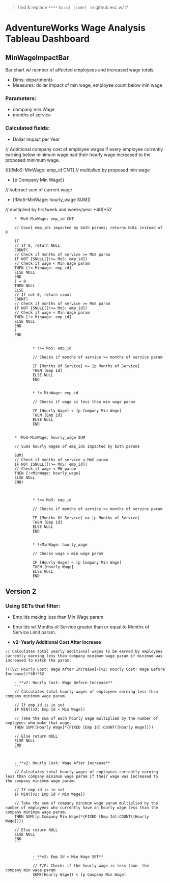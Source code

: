 > find & replace `****` to ```sql [code] ``` in github
> esc w/ #
> 

# AdventureWorks Wage Analysis Tableau Dashboard


## MinWageImpactBar
Bar chart w/ number of affected employees and increased wage totals.
* Dims: departments
* Measures: dollar impact of min wage, employee count below min wage


### Parameters:

* company min Wage
* months of service





### Calculated fields:


* Dollar Impact per Year

// Additional company cost of employee wages if every employee currently earning below minimum wage had their hourly wage increased to the proposed minimum wage.


((([!MoS-MinWage: emp_id CNT]
// multiplied by proposed min wage
* [p Company Min Wage]) 

// subtract sum of current wage
- [!MoS-MinWage: hourly_wage SUM])

// multiplied by hrs/week and weeks/year
*40)*52

		* !MoS-MinWage: emp_id CNT

		// Count emp_ids impacted by both params; returns NULL instead of 0

		IF 
		// If 0, return NULL
		COUNT(
		// Check if months of service >= MoS param
		IF NOT ISNULL([!>= MoS: emp_id])
		// Check if wage < Min Wage param
		THEN [!< MinWage: emp_id]
		ELSE NULL
		END
		) = 0
		THEN NULL
		ELSE
		// If not 0, return count
		COUNT(
		// Check if months of service >= MoS param
		IF NOT ISNULL([!>= MoS: emp_id])
		// Check if wage < Min Wage param
		THEN [!< MinWage: emp_id]
		ELSE NULL
		END
		)
		END


				* !>= MoS: emp_id

				// Checks if months of service >= months of service param

				IF [Months Of Service] >= [p Months of Service]
				THEN [Emp Id]
				ELSE NULL
				END


				* !< MinWage: emp_id

				// Checks if wage is less than min wage param

				IF [Hourly Wage] < [p Company Min Wage]
				THEN [Emp Id]
				ELSE NULL
				END


		* !MoS-MinWage: hourly_wage SUM

		// Sums hourly wages of emp_ids impacted by both params

		SUM(
		// Check if months of service < MoS param
		IF NOT ISNULL([!>= MoS: emp_id])
		// Check if wage < MW param
		THEN [!<MinWage: hourly_wage]
		ELSE NULL
		END)



				* !>= MoS: emp_id

				// Checks if months of service >= months of service param

				IF [Months Of Service] >= [p Months of Service]
				THEN [Emp Id]
				ELSE NULL
				END


				* !<MinWage: hourly_wage

				// Checks wage < min wage param

				IF [Hourly Wage] < [p Company Min Wage]
				THEN [Hourly Wage]
				ELSE NULL
				END






## Version 2
### Using SETs that filter: 
- Emp Ids making less than Min Wage param
- Emp Ids w/ Months of Service greater than or equal to Months of Service Limit param.


- **v2: Yearly Additional Cost After Increase**
```
// Calculates total yearly additional wages to be earned by employees currently earning less than company minimum wage param if minimum was increased to match the param.

(([v2: Hourly Cost: Wage After Increase]-[v2: Hourly Cost: Wage Before Increase])*40)*52
```


		- **v2: Hourly Cost: Wage Before Increase**
		```
		// Calculates total hourly wages of employees earning less than company minimum wage param.

		// If emp_id is in set
		IF MIN([v2: Emp Id < Min Wage])

		// Take the sum of each hourly wage multiplied by the number of employees who make that wage.
		THEN SUM([Hourly Wage]*{FIXED [Emp Id]:COUNT([Hourly Wage])})

		// Else return NULL
		ELSE NULL
		END
		```


		- **v2: Hourly Cost: Wage After Increase**
		```
		// Calculates total hourly wages of employees currently earning less than company minimum wage param if their wage was increased to the company minimum wage param.

		// If emp_id is in set
		IF MIN([v2: Emp Id < Min Wage])

		// Take the sum of company minimum wage param multiplied by the number of employees who currently have an hourly wage less than the company minimum wage param.
		THEN SUM([p Company Min Wage]*{FIXED [Emp Id]:COUNT([Hourly Wage])})

		// Else return NULL
		ELSE NULL
		END
		```


				- **v2: Emp Id < Min Wage SET**
				```
				// T/F: Checks if the hourly wage is less than  the company min wage param
				SUM([Hourly Wage]) < [p Company Min Wage]
				```